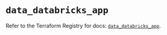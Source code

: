 # `data_databricks_app`

Refer to the Terraform Registry for docs: [`data_databricks_app`](https://registry.terraform.io/providers/databricks/databricks/1.69.0/docs/data-sources/app).
